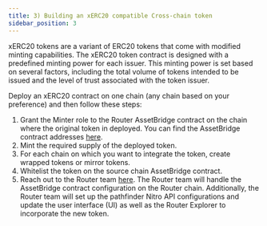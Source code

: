 ```yaml
---
title: 3) Building an xERC20 compatible Cross-chain token
sidebar_position: 3
---
```


xERC20 tokens are a variant of ERC20 tokens that come with modified minting capabilities. The xERC20 token contract is designed with a predefined minting power for each issuer. This minting power is set based on several factors, including the total volume of tokens intended to be issued and the level of trust associated with the token issuer. 


Deploy an xERC20 contract on one chain (any chain based on your preference) and then follow these steps:

1. Grant the Minter role to the Router AssetBridge contract on the chain where the original token in deployed. You can find the AssetBridge contract addresses [here](../supported-chains-tokens).
2. Mint the required supply of the deployed token.
3. For each chain on which you want to integrate the token, create wrapped tokens or mirror tokens.
4. Whitelist the token on the source chain AssetBridge contract.
5. Reach out to the Router team [here](https://t.me/Alpie01). The Router team will handle the AssetBridge contract configuration on the Router chain. Additionally, the Router team will set up the pathfinder Nitro API configurations and update the user interface (UI) as well as the Router Explorer to incorporate the new token.